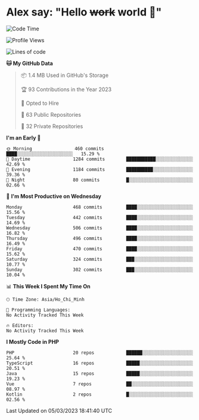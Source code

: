# Alex say: "Hello ~~work~~ world 🐾"

<!--START_SECTION:waka-->
![Code Time](http://img.shields.io/badge/Code%20Time-839%20hrs%205%20mins-blue)

![Profile Views](http://img.shields.io/badge/Profile%20Views-0-blue)

![Lines of code](https://img.shields.io/badge/From%20Hello%20World%20I%27ve%20Written-30.5%20million%20lines%20of%20code-blue)

**🐱 My GitHub Data** 

> 📦 1.4 MB Used in GitHub's Storage 
 > 
> 🏆 93 Contributions in the Year 2023
 > 
> 💼 Opted to Hire
 > 
> 📜 63 Public Repositories 
 > 
> 🔑 32 Private Repositories 
 > 
**I'm an Early 🐤** 

```text
🌞 Morning                460 commits         ████░░░░░░░░░░░░░░░░░░░░░   15.29 % 
🌆 Daytime                1284 commits        ███████████░░░░░░░░░░░░░░   42.69 % 
🌃 Evening                1184 commits        ██████████░░░░░░░░░░░░░░░   39.36 % 
🌙 Night                  80 commits          █░░░░░░░░░░░░░░░░░░░░░░░░   02.66 % 
```
📅 **I'm Most Productive on Wednesday** 

```text
Monday                   468 commits         ████░░░░░░░░░░░░░░░░░░░░░   15.56 % 
Tuesday                  442 commits         ████░░░░░░░░░░░░░░░░░░░░░   14.69 % 
Wednesday                506 commits         ████░░░░░░░░░░░░░░░░░░░░░   16.82 % 
Thursday                 496 commits         ████░░░░░░░░░░░░░░░░░░░░░   16.49 % 
Friday                   470 commits         ████░░░░░░░░░░░░░░░░░░░░░   15.62 % 
Saturday                 324 commits         ███░░░░░░░░░░░░░░░░░░░░░░   10.77 % 
Sunday                   302 commits         ███░░░░░░░░░░░░░░░░░░░░░░   10.04 % 
```


📊 **This Week I Spent My Time On** 

```text
🕑︎ Time Zone: Asia/Ho_Chi_Minh

💬 Programming Languages: 
No Activity Tracked This Week

🔥 Editors: 
No Activity Tracked This Week
```

**I Mostly Code in PHP** 

```text
PHP                      20 repos            ██████░░░░░░░░░░░░░░░░░░░   25.64 % 
TypeScript               16 repos            █████░░░░░░░░░░░░░░░░░░░░   20.51 % 
Java                     15 repos            █████░░░░░░░░░░░░░░░░░░░░   19.23 % 
Vue                      7 repos             ██░░░░░░░░░░░░░░░░░░░░░░░   08.97 % 
Kotlin                   2 repos             █░░░░░░░░░░░░░░░░░░░░░░░░   02.56 % 
```




 Last Updated on 05/03/2023 18:41:40 UTC
<!--END_SECTION:waka-->
